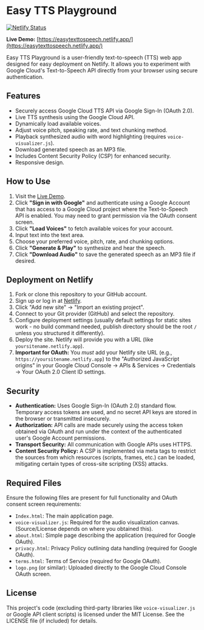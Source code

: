 # Easy TTS Playground

[![Netlify Status](https://api.netlify.com/api/v1/badges/dad908be-96ea-48b6-aa53-aa83ae80051b/deploy-status)](https://app.netlify.com/sites/easytexttospeech/deploys)

**Live Demo:** [https://easytexttospeech.netlify.app/](https://easytexttospeech.netlify.app/)

Easy TTS Playground is a user-friendly text-to-speech (TTS) web app designed for easy deployment on Netlify. It allows you to experiment with Google Cloud's Text-to-Speech API directly from your browser using secure authentication.

## Features

* Securely access Google Cloud TTS API via Google Sign-In (OAuth 2.0).
* Live TTS synthesis using the Google Cloud API.
* Dynamically load available voices.
* Adjust voice pitch, speaking rate, and text chunking method.
* Playback synthesized audio with word highlighting (requires `voice-visualizer.js`).
* Download generated speech as an MP3 file.
* Includes Content Security Policy (CSP) for enhanced security.
* Responsive design.

## How to Use

1.  Visit the [Live Demo](https://easytexttospeech.netlify.app/).
2.  Click **"Sign in with Google"** and authenticate using a Google Account that has access to a Google Cloud project where the Text-to-Speech API is enabled. You may need to grant permission via the OAuth consent screen.
3.  Click **"Load Voices"** to fetch available voices for your account.
4.  Input text into the text area.
5.  Choose your preferred voice, pitch, rate, and chunking options.
6.  Click **"Generate & Play"** to synthesize and hear the speech.
7.  Click **"Download Audio"** to save the generated speech as an MP3 file if desired.

## Deployment on Netlify

1.  Fork or clone this repository to your GitHub account.
2.  Sign up or log in at [Netlify](https://netlify.com).
3.  Click "Add new site" -> "Import an existing project".
4.  Connect to your Git provider (GitHub) and select the repository.
5.  Configure deployment settings (usually default settings for static sites work - no build command needed, publish directory should be the root `/` unless you structured it differently).
6.  Deploy the site. Netlify will provide you with a URL (like `yoursitename.netlify.app`).
7.  **Important for OAuth:** You *must* add your Netlify site URL (e.g., `https://yoursitename.netlify.app`) to the "Authorized JavaScript origins" in your Google Cloud Console -> APIs & Services -> Credentials -> Your OAuth 2.0 Client ID settings.

## Security

* **Authentication:** Uses Google Sign-In (OAuth 2.0) standard flow. Temporary access tokens are used, and no secret API keys are stored in the browser or transmitted insecurely.
* **Authorization:** API calls are made securely using the access token obtained via OAuth and run under the context of the authenticated user's Google Account permissions.
* **Transport Security:** All communication with Google APIs uses HTTPS.
* **Content Security Policy:** A CSP is implemented via meta tags to restrict the sources from which resources (scripts, frames, etc.) can be loaded, mitigating certain types of cross-site scripting (XSS) attacks.

## Required Files

Ensure the following files are present for full functionality and OAuth consent screen requirements:

* `Index.html`: The main application page.
* `voice-visualizer.js`: Required for the audio visualization canvas. (Source/License depends on where you obtained this).
* `about.html`: Simple page describing the application (required for Google OAuth).
* `privacy.html`: Privacy Policy outlining data handling (required for Google OAuth).
* `terms.html`: Terms of Service (required for Google OAuth).
* `logo.png` (or similar): Uploaded directly to the Google Cloud Console OAuth screen.

## License

This project's code (excluding third-party libraries like `voice-visualizer.js` or Google API client scripts) is licensed under the MIT License. See the LICENSE file (if included) for details.
